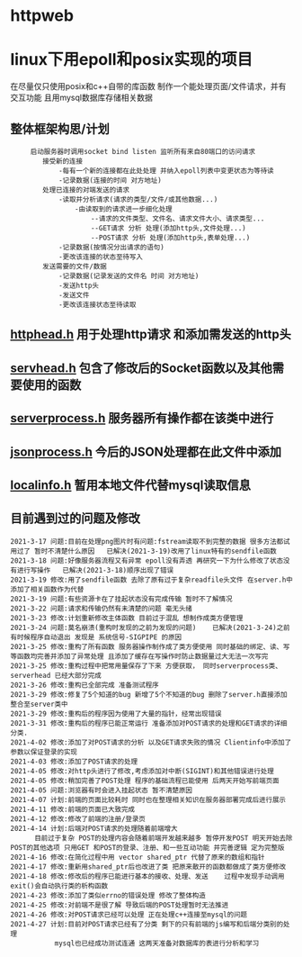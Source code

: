 # httpweb
linux下用epoll和posix实现的项目
===============================
在尽量仅只使用posix和c++自带的库函数  制作一个能处理页面/文件请求，并有交互功能 且用mysql数据库存储相关数据

整体框架构思/计划
-------------
		 启动服务器时调用socket bind listen 监听所有来自80端口的访问请求
		 	接受新的连接 
				-每有一个新的连接都在此处处理 并纳入epoll列表中变更状态为等待读
				-记录数据(连接的时间 对方地址)
			处理已连接的对端发送的请求
				-读取并分析请求(请求的类型/文件/或其他数据...)
					-由读取到的请求进一步细化处理
						--请求的文件类型、文件名、请求文件大小、请求类型...
						--GET请求 分析 处理(添加http头,文件处理...)
						--POST请求 分析 处理(添加http头,表单处理...)
				-记录数据(按情况分出请求的语句)
				-更改该连接的状态至待写入
		 	发送需要的文件/数据
				-记录数据(记录发送的文件名 时间 对方地址)
				-发送http头
				-发送文件
				-更改该连接状态至待读取

[httphead.h](https://github.com/Nefertarii/httpweb/blob/main/httphead.h)   用于处理http请求 和添加需发送的http头
-----------

[servhead.h](https://github.com/Nefertarii/httpweb/blob/main/servhead.h)   包含了修改后的Socket函数以及其他需要使用的函数
------------

[serverprocess.h](https://github.com/Nefertarii/httpweb/blob/main/serverprocess.h)   服务器所有操作都在该类中进行
--------------

[jsonprocess.h](https://github.com/Nefertarii/httpweb/blob/main/jsonprocess.h)  今后的JSON处理都在此文件中添加
--------------

[localinfo.h](https://github.com/Nefertarii/httpweb/blob/main/localinfo.h)    暂用本地文件代替mysql读取信息
-------------



目前遇到过的问题及修改
-----------
	2021-3-17 问题:目前在处理png图片时有问题:fstream读取不到完整的数据 很多方法都试用过了 暂时不清楚什么原因   已解决(2021-3-19)改用了linux特有的sendfile函数
	2021-3-18 问题:好像服务器流程又有异常 epoll没有弄透 再研究一下为什么修改了状态没有进行写操作   已解决(2021-3-18)顺序出现了错误
	2021-3-19 修改:用了sendfile函数 去除了原有过于复杂readfile头文件 在server.h中添加了相关函数作为代替   
	2021-3-19 问题:有些资源卡在了挂起状态没有完成传输 暂时不了解情况
	2021-3-22 问题:请求和传输仍然有未清楚的问题 毫无头绪
	2021-3-23 修改:计划重新修改主体函数 目前过于混乱 想制作成类方便管理
	2021-3-24 问题:莫名崩溃(重构时发现的之前为发现的问题)    已解决(2021-3-24)之前有时候程序自动退出 发现是 系统信号-SIGPIPE 的原因
	2021-3-25 修改:重构了所有函数 服务器操作制作成了类方便使用 同时基础的绑定、读、写等函数均完善并添加了异常处理 且添加了缓存在写操作时防止数据量过大无法一次写完
	2021-3-25 修改:重构过程中把常用量保存了下来 方便获取， 同时serverprocess类、serverhead 已经大部分完成
	2021-3-26 修改:重构已全部完成 准备测试程序
	2021-3-29 修改:修复了5个知道的bug 新增了5个不知道的bug 删除了server.h直接添加整合至server类中
	2021-3-29 修改:重构后的程序因为使用了大量的指针，经常出现错误
	2021-3-31 修改:重构后的程序已能正常运行 准备添加对POST请求的处理和GET请求的详细分类.
	2021-4-02 修改:添加了对POST请求的分析 以及GET请求失败的情况 Clientinfo中添加了参数以保证登录的实现
	2021-4-03 修改:添加了POST请求的处理
	2021-4-05 修改:对http头进行了修改,考虑添加对中断(SIGINT)和其他错误进行处理 
	2021-4-05 修改:稍加完善了POST处理 程序的基础流程已能使用 后两天开始写前端页面
	2021-4-05 问题:浏览器有时会进入挂起状态 暂不清楚原因
	2021-4-07 计划:前端的页面比较耗时 同时也在整理相关知识在服务器部署完成后进行展示
	2021-4-11 修改:前端的页面已大致完成
	2021-4-12 修改:修改了前端的注册/登录页
	2021-4-14 计划:后端对POST请求的处理随着前端增大 
		  目前过于复杂 POST的处理内容会随着前端开发越来越多 暂停开发POST 明天开始去除POST的其他选项 只用GET 和POST的登录、注册、和一些互动功能 并完善逻辑 定为完整版
	2021-4-16 修改:在简化过程中用 vector shared_ptr 代替了原来的数组和指针
	2021-4-17 修改:重新用shared_ptr后也改进了类 把原来散开的函数都做成了类方便修改
	2021-4-18 修改:修改后的程序已能进行基本的接收、处理、发送    过程中发现手动调用exit()会自动执行类的析构函数
	2021-4-23 修改:添加了类似errno的错误处理 修改了整体构造
	2021-4-25 修改:对前端不是很了解 导致后端的POST处理暂时无法推进
	2021-4-26 修改:对POST请求已经可以处理 正在处理c++连接至mysql的问题
	2021-4-27 计划:目前对POST请求已经有了分类 剩下的只有前端的js编写和后端分类别的处理
		       mysql也已经成功测试连通 这两天准备对数据库的表进行分析和学习

